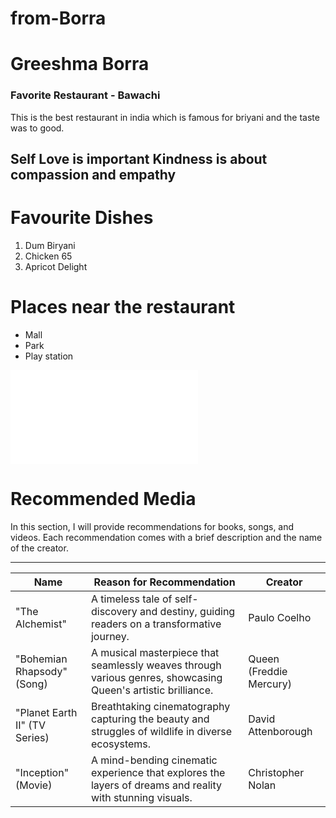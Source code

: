 # from-Borra

# Greeshma Borra #

### Favorite Restaurant - Bawachi ###
This is the best restaurant in india which is famous for briyani and the taste was to good.

**Self Love is important**
**Kindness is about compassion and empathy** 
---
# Favourite Dishes
<ol>
<li>Dum Biryani</li>
<li>Chicken 65</li>
<li>Apricot Delight</li>
</Ol>

# Places near the restaurant
<ul>
<li>Mall</li>
<li>Park</li>
<li>Play station</li>
</ul>

![AboutGreeshma](MyMedia.md)

# Recommended Media

In this section, I will provide recommendations for books, songs, and videos. Each recommendation comes with a brief description and the name of the creator.

---


| Name                  | Reason for Recommendation                | Creator                |
|-----------------------|------------------------------------------|------------------------|
| "The Alchemist"       | A timeless tale of self-discovery and destiny, guiding readers on a transformative journey. | Paulo Coelho           |
| "Bohemian Rhapsody" (Song) | A musical masterpiece that seamlessly weaves through various genres, showcasing Queen's artistic brilliance. | Queen (Freddie Mercury)|
| "Planet Earth II" (TV Series) | Breathtaking cinematography capturing the beauty and struggles of wildlife in diverse ecosystems. | David Attenborough     |
| "Inception" (Movie)   | A mind-bending cinematic experience that explores the layers of dreams and reality with stunning visuals. | Christopher Nolan      |


